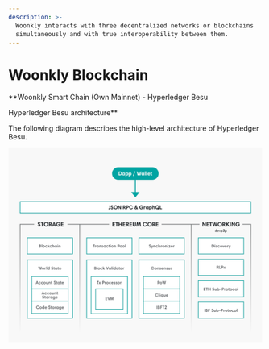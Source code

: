 ```yaml
---
description: >-
  Woonkly interacts with three decentralized networks or blockchains
  simultaneously and with true interoperability between them.
---
```


# Woonkly Blockchain

**Woonkly Smart Chain \(Own Mainnet\) - Hyperledger Besu  
  
Hyperledger Besu architecture**

The following diagram describes the high-level architecture of Hyperledger Besu.

![](../.gitbook/assets/image%20%2833%29.png)

